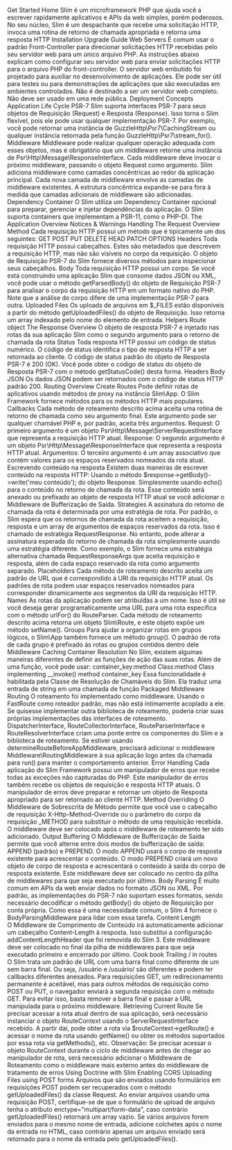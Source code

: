 Get Started
    Home
        Slim é um microframework PHP que ajuda você a escrever rapidamente aplicativos e APIs da web simples, porém poderosos. No seu núcleo, Slim é um despachante que recebe uma solicitação HTTP, invoca uma rotina de retorno de chamada apropriada e retorna uma resposta HTTP
    Installation
    Upgrade Guide
    Web Servers
        É comum usar o padrão Front-Controller para direcionar solicitações HTTP recebidas pelo seu servidor web para um único arquivo PHP. As instruções abaixo explicam como configurar seu servidor web para enviar solicitações HTTP para o arquivo PHP do front-controller.
        O servidor web embutido foi projetado para auxiliar no desenvolvimento de aplicações. Ele pode ser útil para testes ou para demonstrações de aplicações que são executadas em ambientes controlados. Não é destinado a ser um servidor web completo. Não deve ser usado em uma rede pública.
    Deployment
Concepts
    Application Life Cycle
    PSR-7
        Slim suporta interfaces PSR-7 para seus objetos de Requisição (Request) e Resposta (Response). Isso torna o Slim flexível, pois ele pode usar qualquer implementação PSR-7. Por exemplo, você pode retornar uma instância de GuzzleHttp\Psr7\CachingStream ou qualquer instância retornada pela função GuzzleHttp\Psr7\stream_for().
    Middleware
        Middleware pode realizar qualquer operação adequada com esses objetos, mas é obrigatório que um middleware retorne uma instância de Psr\Http\Message\ResponseInterface. Cada middleware deve invocar o próximo middleware, passando o objeto Request como argumento.
        Slim adiciona middleware como camadas concêntricas ao redor da aplicação principal. Cada nova camada de middleware envolve as camadas de middleware existentes. A estrutura concêntrica expande-se para fora à medida que camadas adicionais de middleware são adicionadas.
    Dependency Container
        O Slim utiliza um Dependency Container opcional para preparar, gerenciar e injetar dependências da aplicação. O Slim suporta containers que implementam a PSR-11, como o PHP-DI.
The Application
    Overview
    Notices & Warnings Handling
The Request
    Overview
    Method
        Cada requisição HTTP possui um método que é tipicamente um dos seguintes: GET   POST    PUT  DELETE  HEAD    PATCH   OPTIONS
    Headers
        Toda requisição HTTP possui cabeçalhos. Estes são metadados que descrevem a requisição HTTP, mas não são visíveis no corpo da requisição. O objeto de Requisição PSR-7 do Slim fornece diversos métodos para inspecionar seus cabeçalhos.
    Body
        Toda requisição HTTP possui um corpo. Se você está construindo uma aplicação Slim que consome dados JSON ou XML, você pode usar o método getParsedBody() do objeto de Requisição PSR-7 para analisar o corpo da requisição HTTP em um formato nativo do PHP. Note que a análise do corpo difere de uma implementação PSR-7 para outra.
    Uploaded Files
        Os uploads de arquivos em $_FILES estão disponíveis a partir do método getUploadedFiles() do objeto de Requisição. Isso retorna um array indexado pelo nome do elemento de entrada.
    Helpers
    Route object
The Response
    Overview
        O objeto de resposta PSR-7 é injetado nas rotas da sua aplicação Slim como o segundo argumento para o retorno de chamada da rota
    Status
        Toda resposta HTTP possui um código de status numérico. O código de status identifica o tipo de resposta HTTP a ser retornada ao cliente. O código de status padrão do objeto de Resposta PSR-7 é 200 (OK). Você pode obter o código de status do objeto de Resposta PSR-7 com o método getStatusCode() desta forma.
    Headers
    Body
    JSON
        Os dados JSON podem ser retornados com o código de status HTTP padrão 200.
Routing
    Overview
    Create Routes
        Pode definir rotas de aplicativos usando métodos de proxy na instância Slim\App. O Slim Framework fornece métodos para os métodos HTTP mais populares.
    Callbacks
        Cada método de roteamento descrito acima aceita uma rotina de retorno de chamada como seu argumento final. Este argumento pode ser qualquer chamável PHP e, por padrão, aceita três argumentos.
            Request: O primeiro argumento é um objeto Psr\Http\Message\ServerRequestInterface que representa a requisição HTTP atual.
            Response: O segundo argumento é um objeto Psr\Http\Message\ResponseInterface que representa a resposta HTTP atual.
            Argumentos: O terceiro argumento é um array associativo que contém valores para os espaços reservados nomeados da rota atual.
        Escrevendo conteúdo na resposta
        Existem duas maneiras de escrever conteúdo na resposta HTTP:
            Usando o método $response->getBody()->write('meu conteúdo'); do objeto Response.
            Simplesmente usando echo() para o conteúdo no retorno de chamada da rota. Esse conteúdo será anexado ou prefixado ao objeto de resposta HTTP atual se você adicionar o Middleware de Bufferização de Saída.
    Strategies
        A assinatura do retorno de chamada da rota é determinada por uma estratégia de rota. Por padrão, o Slim espera que os retornos de chamada da rota aceitem a requisição, resposta e um array de argumentos de espaços reservados da rota. Isso é chamado de estratégia RequestResponse. No entanto, pode alterar a assinatura esperada do retorno de chamada da rota simplesmente usando uma estratégia diferente. Como exemplo, o Slim fornece uma estratégia alternativa chamada RequestResponseArgs que aceita requisição e resposta, além de cada espaço reservado da rota como argumento separado.
    Placeholders
        Cada método de roteamento descrito aceita um padrão de URL que é correspondido à URI da requisição HTTP atual. Os padrões de rota podem usar espaços reservados nomeados para corresponder dinamicamente aos segmentos da URI da requisição HTTP.
    Names
        As rotas da aplicação podem ser atribuídas a um nome. Isso é útil se você deseja gerar programaticamente uma URL para uma rota específica com o método urlFor() do RouteParser. Cada método de roteamento descrito acima retorna um objeto Slim\Route, e este objeto expõe um método setName().
    Groups
        Para ajudar a organizar rotas em grupos lógicos, o Slim\App também fornece um método group(). O padrão de rota de cada grupo é prefixado às rotas ou grupos contidos dentro dele
    Middleware
    Caching
    Container Resolution
        No Slim, existem algumas maneiras diferentes de definir as funções de ação das suas rotas.
            Além de uma função, você pode usar:
            container_key:method
            Class:method
            Class implementing __invoke() method
            container_key
            Essa funcionalidade é habilitada pela Classe de Resolução de Chamáveis do Slim. Ela traduz uma entrada de string em uma chamada de função
Packaged Middleware
    Routing
        O roteamento foi implementado como middleware. Usando o FastRoute como roteador padrão, mas não está intimamente acoplado a ele. Se quisesse implementar outra biblioteca de roteamento, poderia criar suas próprias implementações das interfaces de roteamento. DispatcherInterface, RouteCollectorInterface, RouteParserInterface e RouteResolverInterface criam uma ponte entre os componentes do Slim e a biblioteca de roteamento. Se estiver usando determineRouteBeforeAppMiddleware, precisará adicionar o middleware Middleware\RoutingMiddleware à sua aplicação logo antes da chamada para run() para manter o comportamento anterior.
    Error Handling
        Cada aplicação do Slim Framework possui um manipulador de erros que recebe todas as exceções não capturadas do PHP. Este manipulador de erros também recebe os objetos de requisição e resposta HTTP atuais. O manipulador de erros deve preparar e retornar um objeto de Resposta apropriado para ser retornado ao cliente HTTP.
    Method Overriding
        O Middleware de Sobrescrita de Método permite que você use o cabeçalho de requisição X-Http-Method-Override ou o parâmetro do corpo da requisição _METHOD para substituir o método de uma requisição recebida. O middleware deve ser colocado após o middleware de roteamento ter sido adicionado.
    Output Buffering
        O Middleware de Bufferização de Saída permite que você alterne entre dois modos de bufferização de saída: APPEND (padrão) e PREPEND. O modo APPEND usará o corpo de resposta existente para acrescentar o conteúdo. O modo PREPEND criará um novo objeto de corpo de resposta e acrescentará o conteúdo à saída do corpo de resposta existente. Este middleware deve ser colocado no centro da pilha de middlewares para que seja executado por último.
    Body Parsing
        É muito comum em APIs da web enviar dados no formato JSON ou XML. Por padrão, as implementações do PSR-7 não suportam esses formatos, sendo necessário decodificar o método getBody() do objeto de Requisição por conta própria. Como essa é uma necessidade comum, o Slim 4 fornece o BodyParsingMiddleware para lidar com essa tarefa.
    Content Length  
        O  Middleware de Comprimento de Conteúdo irá automaticamente adicionar um cabeçalho Content-Length à resposta. Isso substitui a configuração addContentLengthHeader que foi removida do Slim 3. Este middleware deve ser colocado no final da pilha de middlewares para que seja executado primeiro e encerrado por último.
Cook book
    Trailing / in routes    
        O Slim trata um padrão de URL com uma barra final como diferente de um sem barra final. Ou seja, /usuário e /usuário/ são diferentes e podem ter callbacks diferentes anexados.
        Para requisições GET, um redirecionamento permanente é aceitável, mas para outros métodos de requisição como POST ou PUT, o navegador enviará a segunda requisição com o método GET. Para evitar isso, basta remover a barra final e passar a URL manipulada para o próximo middleware.
    Retrieving Current Route
        Se precisar acessar a rota atual dentro de sua aplicação, será necessário instanciar o objeto RouteContext usando o ServerRequestInterface recebido.
        A partir daí, pode obter a rota via $routeContext->getRoute() e acessar o nome da rota usando getName() ou obter os métodos suportados por essa rota via getMethods(), etc.
        Observação: Se precisar acessar o objeto RouteContext durante o ciclo de middleware antes de chegar ao manipulador de rota, será necessário adicionar o Middleware de Roteamento como o middleware mais externo antes do middleware de tratamento de erros
    Using Doctrine with Slim
    Enabling CORS
    Uploading Files using POST forms
        Arquivos que são enviados usando formulários em requisições POST podem ser recuperados com o método getUploadedFiles() da classe Request.
        Ao enviar arquivos usando uma requisição POST, certifique-se de que o formulário de upload de arquivo tenha o atributo enctype="multipart/form-data", caso contrário getUploadedFiles() retornará um array vazio.
        Se vários arquivos forem enviados para o mesmo nome de entrada, adicione colchetes após o nome da entrada no HTML, caso contrário apenas um arquivo enviado será retornado para o nome da entrada pelo getUploadedFiles().
